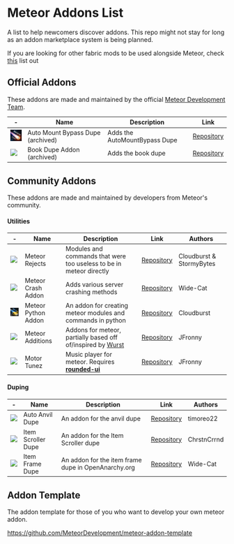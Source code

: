 # Meteor Addons List

A list to help newcomers discover addons.
This repo might not stay for long as an addon marketplace system is being planned.

If you are looking for other fabric mods to be used alongside Meteor, check [this](/MeteorAdditionals.md) list out

## Official Addons

These addons are made and maintained by the official [Meteor Development Team](https://github.com/MeteorDevelopment).

| - | Name | Description | Link |
| --- | ---- | ----------- | -------- |
|<img src='https://github.com/MeteorDevelopment/meteor-mbd-addon/blob/main/src/main/resources/assets/mbd/icon.png?raw=true' width="32px">| Auto Mount Bypass Dupe (archived) | Adds the AutoMountBypass Dupe | [Repository](https://github.com/MeteorDevelopment/meteor-mbd-addon) |
|<img src='https://github.com/MeteorDevelopment/meteor-book-dupe-addon/blob/main/src/main/resources/assets/bookdupe/icon.png?raw=true' width="32px">| Book Dupe Addon (archived) | Adds the book dupe | [Repository](https://github.com/MeteorDevelopment/meteor-book-dupe-addon) |

## Community Addons

These addons are made and maintained by developers from Meteor's community.

#### Utilities
| - | Name | Description | Link | Authors |
| --- | ---- | ----------- | ---- | ------- |
|<img src='https://github.com/AntiCope/meteor-rejects/blob/master/src/main/resources/assets/rejects/icon.png?raw=true' width="32px">| Meteor Rejects | Modules and commands that were too useless to be in meteor directly | [Repository](https://github.com/MeteorRejects/meteor-rejects) | Cloudburst & StormyBytes |
|<img src='https://github.com/Wide-Cat/meteor-crash-addon/blob/main/src/main/resources/assets/meteorcrashaddon/icon.png?raw=true' width="32px">| Meteor Crash Addon | Adds various server crashing methods | [Repository](https://github.com/Wide-Cat/meteor-crash-addon) | Wide-Cat |
|<img src='https://github.com/AntiCope/meteor-python-addon/blob/main/src/main/resources/assets/pythonaddon/icon.png?raw=true' width="32px">| Meteor Python Addon | An addon for creating meteor modules and commands in python | [Repository](https://github.com/MeteorRejects/meteor-python-addon) | Cloudburst |
|<img src='https://github.com/AntiCope/meteor-lists/raw/master/res/unknown_icon.png?raw=true' width="32px">| Meteor Additions | Addons for meteor, partially based off of/inspired by [Wurst](https://github.com/Wurst-Imperium/Wurst7) | [Repository](https://github.com/JFronny/MeteorAdditions) | JFronny |
|<img src='https://github.com/AntiCope/meteor-lists/raw/master/res/unknown_icon.png?raw=true' width="32px">| Motor Tunez | Music player for meteor. Requires [**rounded-ui**](https://github.com/JFronny/meteor-client/tree/rounded-ui) | [Repository](https://github.com/JFronny/MotorTunez) | JFronny |


#### Duping
| - | Name | Description | Link | Authors |
| --- | ---- | ----------- | ---- | ------- |
|<img src='https://github.com/timoreo22/auto-anvil-dupe/blob/main/src/main/resources/assets/autodupe/icon.png?raw=true' width="32px">| Auto Anvil Dupe | An addon for the anvil dupe | [Repository](https://github.com/timoreo22/auto-anvil-dupe) | timoreo22 |
|<img src='https://github.com/ChrstnCrrnd/1.17-dupe-meteor-addon/blob/master/src/main/resources/assets/dupe/icon.png?raw=true' width="32px">| Item Scroller Dupe | An addon for the Item Scroller dupe | [Repository](https://github.com/ChrstnCrrnd/1.17-dupe-meteor-addon) | ChrstnCrrnd |
|<img src='https://github.com/Wide-Cat/item-frame-dupe-addon/blob/main/src/main/resources/assets/template/icon.png?raw=true' width="32px">| Item Frame Dupe | An addon for the item frame dupe in OpenAnarchy.org | [Repository](https://github.com/Wide-Cat/item-frame-dupe-addon) | Wide-Cat |

## Addon Template

The addon template for those of you who want to develop your own meteor addon.

https://github.com/MeteorDevelopment/meteor-addon-template
